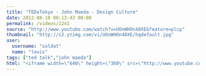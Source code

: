```yaml
---
title: "TEDxTokyo - John Maeda - Design Culture"
date: 2012-08-10 00:13:43 00:00
permalink: /videos/1241
source: "http://www.youtube.com/watch?v=UOnWHOn48XE&feature=plcp"
thumbnail: "http://i2.ytimg.com/vi/UOnWHOn48XE/hqdefault.jpg"
user:
  username: "soldat"
  name: "louis"
tags: ["ted talk","john maeda"]
html: "<iframe width=\"640\" height=\"360\" src=\"http://www.youtube.com/embed/UOnWHOn48XE?wmode=transparent&fs=1&feature=oembed\" frameborder=\"0\" allowfullscreen></iframe>"
---
```


